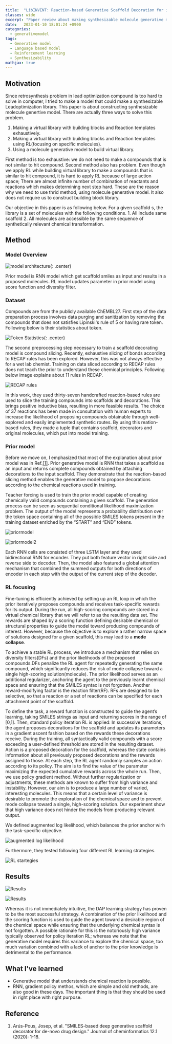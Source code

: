 ```yaml
---
title:  "LibINVENT: Reaction-based Generative Scaffold Decoration for in Silico Library Desgin(2021)"
classes: wide
excerpt: "Paper review about making synthesizable molecule generative model"
date:   2023-01-10 18:01:24 +0900
categories: 
  - generativemodel
tags:
  - Generative model
  - Language based model
  - Reinforcement learning
  - Synthesizability
mathjax: true
---
```


## Motivation

Since retrosynthesis problem in lead optimization compound is too hard to solve in computer, I tried to make a model that could make a synthesizable Leadoptimization library. This paper is about constructing synthesizable molecule genertive model. There are actually three ways to solve this problem.

1. Making a virtual library with building blocks and Reaction templates exhaustively.
2. Making a virtual library with building blocks and Reaction templates using RL(focusing on specific molecules).
3. Using a molecule generative model to build virtual library.

First method is too exhaustive: we do not need to make a compounds that is not similar to hit compound. Second method also has problem. Even though we apply RL while building virtual library to make a compounds that is similar to hit compound, it is hard to apply RL because of large action space; There are almost infinite number of combination of reactants and reactions which makes determining next step hard. These are the reason why we need to use thrid method, using molecule generative model. It also does not require us to construct building block library. 

Our objective in this paper is as following below. For a given scaffold s, the library is a set of molecules with the following conditions. 1. All include same scaffold 2. All molecules are accessible by the same sequence of synthetically relevant chemical transformation. 

## Method

### Model Overview

![model architecture](https://jasonkim8652.github.io/assets/images/Libinvent_1.jpg){: .center}

Prior model is RNN model which get scaffold smiles as input and results in a proposed molecules. RL model updates parameter in prior model using score function and diversity filter. 

### Dataset

Compounds are from the publicly available ChEMBL27. First step of the data preparation process involves data purging and sanitization by removing the compounds that does not satisfies Lipinski's rule of 5 or having rare token. Following below is their statistics about token. 

![Token Statistics](https://jasonkim8652.github.io/assets/images/Libinvent_2.png){: .center}

The second preprocessing step necessary to train a scaffold decorating model is compound slicing. Recently, exhaustive slicing of bonds according to RECAP rules has been explored. However, this was not always effective for a wet lab chemist. Training on data sliced according to RECAP rules does not teach the prior to understand these chemical principles. Following below image explains about 11 rules in RECAP.

![RECAP rules](https://jasonkim8652.github.io/assets/images/Libinvent_3.png)

In this work, they used thirty-seven handcrafted reaction-based rules are used to slice the training compounds into scaffolds and decorations. This brings positive inductive bias,  resulting in more feasible results. The choice of 37 reactions has been made in consultation with human experts to increase the likelihood of proposing compounds obtainable through well-explored and easily implemented synthetic routes. By using this reation-based rules, they made a tuple that contains scaffold, decorators and original molecules, which put into model training. 

### Prior model

Before we move on, I emphasized that most of the explanation about prior model was in Ref.[[1]](https://jcheminf.biomedcentral.com/articles/10.1186/s13321-020-00441-8). Prior generative model is RNN that takes a scaffold as an input and returns complete compounds obtained by attaching decorations to the input scaffold. They demonstrate that the reaction-based slicing method enables the generative model to propose decorations according to the chemical reactions used in training. 

Teacher forcing is used to train the prior model capable of creating chemically valid compounds containing a given scaffold. The generation process can be seen as sequential conditional likelihood maximization problem. The output of the model represents a probability distribution over the token space containing all of the possible SMILES tokens present in the training dataset enriched by the “START” and “END” tokens.

![priormodel](https://jasonkim8652.github.io/assets/images/Libinvent_4.jpg)

![priormodel2](https://jasonkim8652.github.io/assets/images/Libinvent_5.jpg)

Each RNN cells are consisted of three LSTM layer and they used bidirectional RNN for econder. They put both feature vector in right side and reverse side to decoder. Then, the model also featured a global attention mechanism that combined the summed outputs for both directions of encoder in each step with the output of the current step of the decoder. 

### RL focusing

Fine-tuning is efficiently achieved by setting up an RL loop in which the prior iteratively proposes compounds and receives task-specific rewards for its output. During the run, all high-scoring compounds are stored in a virtual chemical library that we will refer to as the resulting data set. The rewards are shaped by a scoring function defining desirable chemical or structural properties to guide the model toward producing compounds of interest. However, because the objective is to explore a rather narrow space of solutions designed for a given scaffold, this may lead to a **mode collapse**. 

To achieve a stable RL process, we introduce a mechanism that relies on diversity filters(DFs) and the prior likelihoods of the proposed compounds.DFs penalize the RL agent for repeatedly generating the same compound, which significantly reduces the risk of mode collapse toward a single high-scoring solution(molecule). The prior likelihood serves as an additional regularizer, anchoring the agent to the previously learnt chemical space and ensuring that the SMILES syntax is not forgotten. Another reward-modifying factor is the reaction filter(RF). RFs are designed to be selective, so that a reaction or a set of reactions can be specified for each attachment point of the scaffold.

To define the task, a reward function is constructed to guide the agent’s learning, taking SMILES strings as input and returning scores in the range of [0,1]. Then, standard policy iteration RL is applied: In successive iterations, the agent proposes decorations for the scaffold and updates its parameters in a gradient ascent fashion based on the rewards these decorations receive. During the training, all syntactically valid compounds with a score exceeding a user-defined threshold are stored in the resulting dataset. Action is a proposed decoration for the scaffold, whereas the state contains information about all previously proposed decorations and the rewards assigned to those. At each step, the RL agent randomly samples an action according to its policy. The aim is to find the value of the parameter maximizing the expected cumulative rewards across the whole run. Then, we use policy gradient method. Without further regularization or adjustments, these methods are known to suffer from high variance and instability. However, our aim is to produce a large number of varied, interesting molecules. This means that a certain level of variance is desirable to promote the exploration of the chemical space and to prevent mode collapse toward a single, high-scoring solution. Our experiment show that high variance does not hinder the models from producing relevant output. 

We defined augmented log likelihood, which balances the prior anchor wirh the task-specific objective. 

![augmented log likelihood](https://jasonkim8652.github.io/assets/images/Libinvent_6.png)

Furthermore, they tested following four different RL learning strategies.

![RL startegies](https://jasonkim8652.github.io/assets/images/Libinvent_7.png)

## Results

![Results](https://jasonkim8652.github.io/assets/images/Libinvent_8.jpg)

![Results](https://jasonkim8652.github.io/assets/images/Libinvent_9.jpg)

Whereas it is not immediately intuitive, the DAP learning strategy has proven to be the most successful strategy. A combination of the prior likelihood and the scoring function is used to guide the agent toward a desirable region of the chemical space while ensuring that the underlying chemical syntax is not forgotten. A possible rationale for this is the notoriously high variance typically observed for policy iteration RL; whereas we note that the generative model requires this variance to explore the chemical space, too much variation combined with a lack of anchor to the prior knowledge is detrimental to the performance. 

## What I've learned

* Generative model that understands chemical reaction is possible.
* RNN, gradient policy methos, which are simple and old methods, are also good in these days. The important thing is that they should be used in right place with right purpose. 





## Reference

1. Arús-Pous, Josep, et al. "SMILES-based deep generative scaffold decorator for de-novo drug design." Journal of cheminformatics 12.1 (2020): 1-18.